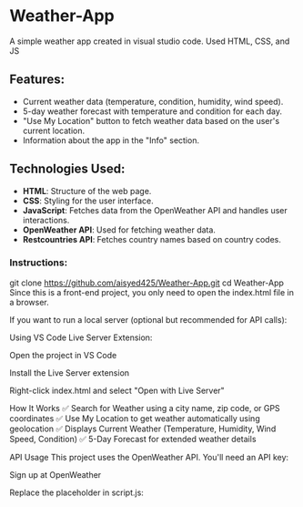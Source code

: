 # Weather-App
A simple weather app created in visual studio code. Used HTML, CSS, and JS

## Features:
- Current weather data (temperature, condition, humidity, wind speed).
- 5-day weather forecast with temperature and condition for each day.
- "Use My Location" button to fetch weather data based on the user's current location.
- Information about the app in the "Info" section.

## Technologies Used:
- **HTML**: Structure of the web page.
- **CSS**: Styling for the user interface.
- **JavaScript**: Fetches data from the OpenWeather API and handles user interactions.
- **OpenWeather API**: Used for fetching weather data.
- **Restcountries API**: Fetches country names based on country codes.

### Instructions:
git clone https://github.com/aisyed425/Weather-App.git
cd Weather-App
Since this is a front-end project, you only need to open the index.html file in a browser.

If you want to run a local server (optional but recommended for API calls):

Using VS Code Live Server Extension:

Open the project in VS Code

Install the Live Server extension

Right-click index.html and select "Open with Live Server"


How It Works
✅ Search for Weather using a city name, zip code, or GPS coordinates
✅ Use My Location to get weather automatically using geolocation
✅ Displays Current Weather (Temperature, Humidity, Wind Speed, Condition)
✅ 5-Day Forecast for extended weather details

API Usage
This project uses the OpenWeather API. You'll need an API key:

Sign up at OpenWeather

Replace the placeholder in script.js:
